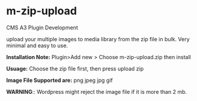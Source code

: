 # m-zip-upload
CMS A3 Plugin Development

upload your multiple images to media library from the zip file in bulk.
Very minimal and easy to use.

**Installation Note:**
Plugin>Add new > Choose m-zip-upload.zip then install

**Usuage:**
Choose the zip file first, then press upload zip

**Image File Supported are:**
png
jpeg
jpg
gif

**WARNING**::
Wordpress might reject the image file if it is more than 2 mb.

